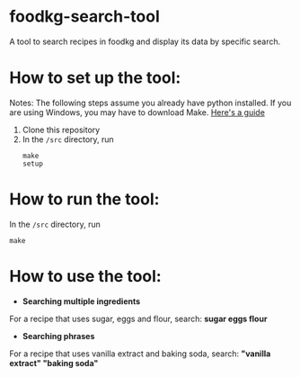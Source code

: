 # foodkg-search-tool
A tool to search recipes in foodkg and display its data by specific search. 

# How to set up the tool:
Notes: The following steps assume you already have python installed.
If you are using Windows, you may have to download Make. [Here's a guide](https://www.technewstoday.com/install-and-use-make-in-windows/)

1. Clone this repository
2. In the <code>/src</code> directory, run <pre><code>make setup</code></pre>

# How to run the tool:
In the <code>/src</code> directory, run <pre><code>make</code></pre>

# How to use the tool:
- <b>Searching multiple ingredients</b>
<p>For a recipe that uses sugar, eggs and flour, search: <b>sugar eggs flour</b></p>

- <b>Searching phrases</b>
<p>For a recipe that uses vanilla extract and baking soda, search: <b>"vanilla extract" "baking soda"</b></p>
